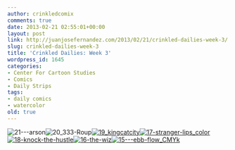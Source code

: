 ```yaml
---
author: crinkledcomix
comments: true
date: 2013-02-21 02:55:01+00:00
layout: post
link: http://juanjosefernandez.com/2013/02/21/crinkled-dailies-week-3/
slug: crinkled-dailies-week-3
title: 'Crinkled Dailies: Week 3'
wordpress_id: 1645
categories:
- Center For Cartoon Studies
- Comics
- Daily Strips
tags:
- daily comics
- watercolor
old: true
---
```


![21---arson](http://fernandezjuanjose.files.wordpress.com/2013/02/21-arson.gif)![20_333-Roup](http://fernandezjuanjose.files.wordpress.com/2013/02/20_333-roup.gif)[![19_kingcatcity](http://fernandezjuanjose.files.wordpress.com/2013/02/19_kingcatcity.gif)![17-stranger-lips_color](http://fernandezjuanjose.files.wordpress.com/2013/02/17-stranger-lips_color.gif)![18-knock-the-hustle](http://fernandezjuanjose.files.wordpress.com/2013/02/18-knock-the-hustle.gif)![16-the-wiz](http://fernandezjuanjose.files.wordpress.com/2013/02/16-the-wiz.gif)](http://fernandezjuanjose.files.wordpress.com/2013/02/19_kingcatcity.gif)[![15---ebb-flow_CMYk](http://fernandezjuanjose.files.wordpress.com/2013/02/15-ebb-flow_cmyk.gif)](http://fernandezjuanjose.files.wordpress.com/2013/02/20_333-roup.gif)
